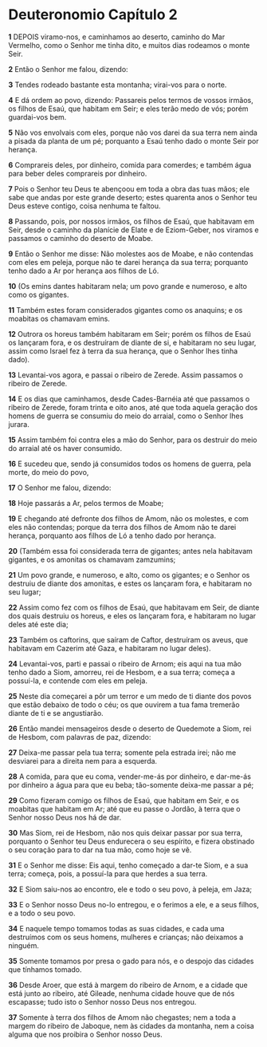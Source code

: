 # Deuteronomio Capítulo 2

**1** 	DEPOIS viramo-nos, e caminhamos ao deserto, caminho do Mar Vermelho, como o Senhor me tinha dito, e muitos dias rodeamos o monte Seir.

**2** 	Então o Senhor me falou, dizendo:

**3** 	Tendes rodeado bastante esta montanha; virai-vos para o norte.

**4** 	E dá ordem ao povo, dizendo: Passareis pelos termos de vossos irmãos, os filhos de Esaú, que habitam em Seir; e eles terão medo de vós; porém guardai-vos bem.

**5** 	Não vos envolvais com eles, porque não vos darei da sua terra nem ainda a pisada da planta de um pé; porquanto a Esaú tenho dado o monte Seir por herança.

**6** 	Comprareis deles, por dinheiro, comida para comerdes; e também água para beber deles comprareis por dinheiro.

**7** 	Pois o Senhor teu Deus te abençoou em toda a obra das tuas mãos; ele sabe que andas por este grande deserto; estes quarenta anos o Senhor teu Deus esteve contigo, coisa nenhuma te faltou.

**8** 	Passando, pois, por nossos irmãos, os filhos de Esaú, que habitavam em Seir, desde o caminho da planície de Elate e de Eziom-Geber, nos viramos e passamos o caminho do deserto de Moabe.

**9** 	Então o Senhor me disse: Não molestes aos de Moabe, e não contendas com eles em peleja, porque não te darei herança da sua terra; porquanto tenho dado a Ar por herança aos filhos de Ló.

**10** 	(Os emins dantes habitaram nela; um povo grande e numeroso, e alto como os gigantes.

**11** 	Também estes foram considerados gigantes como os anaquins; e os moabitas os chamavam emins.

**12** 	Outrora os horeus também habitaram em Seir; porém os filhos de Esaú os lançaram fora, e os destruíram de diante de si, e habitaram no seu lugar, assim como Israel fez à terra da sua herança, que o Senhor lhes tinha dado).

**13** 	Levantai-vos agora, e passai o ribeiro de Zerede. Assim passamos o ribeiro de Zerede.

**14** 	E os dias que caminhamos, desde Cades-Barnéia até que passamos o ribeiro de Zerede, foram trinta e oito anos, até que toda aquela geração dos homens de guerra se consumiu do meio do arraial, como o Senhor lhes jurara.

**15** 	Assim também foi contra eles a mão do Senhor, para os destruir do meio do arraial até os haver consumido.

**16** 	E sucedeu que, sendo já consumidos todos os homens de guerra, pela morte, do meio do povo,

**17** 	O Senhor me falou, dizendo:

**18** 	Hoje passarás a Ar, pelos termos de Moabe;

**19** 	E chegando até defronte dos filhos de Amom, não os molestes, e com eles não contendas; porque da terra dos filhos de Amom não te darei herança, porquanto aos filhos de Ló a tenho dado por herança.

**20** 	(Também essa foi considerada terra de gigantes; antes nela habitavam gigantes, e os amonitas os chamavam zamzumins;

**21** 	Um povo grande, e numeroso, e alto, como os gigantes; e o Senhor os destruiu de diante dos amonitas, e estes os lançaram fora, e habitaram no seu lugar;

**22** 	Assim como fez com os filhos de Esaú, que habitavam em Seir, de diante dos quais destruiu os horeus, e eles os lançaram fora, e habitaram no lugar deles até este dia;

**23** 	Também os caftorins, que saíram de Caftor, destruíram os aveus, que habitavam em Cazerim até Gaza, e habitaram no lugar deles).

**24** 	Levantai-vos, parti e passai o ribeiro de Arnom; eis aqui na tua mão tenho dado a Siom, amorreu, rei de Hesbom, e a sua terra; começa a possuí-la, e contende com eles em peleja.

**25** 	Neste dia começarei a pôr um terror e um medo de ti diante dos povos que estão debaixo de todo o céu; os que ouvirem a tua fama tremerão diante de ti e se angustiarão.

**26** 	Então mandei mensageiros desde o deserto de Quedemote a Siom, rei de Hesbom, com palavras de paz, dizendo:

**27** 	Deixa-me passar pela tua terra; somente pela estrada irei; não me desviarei para a direita nem para a esquerda.

**28** 	A comida, para que eu coma, vender-me-ás por dinheiro, e dar-me-ás por dinheiro a água para que eu beba; tão-somente deixa-me passar a pé;

**29** 	Como fizeram comigo os filhos de Esaú, que habitam em Seir, e os moabitas que habitam em Ar; até que eu passe o Jordão, à terra que o Senhor nosso Deus nos há de dar.

**30** 	Mas Siom, rei de Hesbom, não nos quis deixar passar por sua terra, porquanto o Senhor teu Deus endurecera o seu espírito, e fizera obstinado o seu coração para to dar na tua mão, como hoje se vê.

**31** 	E o Senhor me disse: Eis aqui, tenho começado a dar-te Siom, e a sua terra; começa, pois, a possuí-la para que herdes a sua terra.

**32** 	E Siom saiu-nos ao encontro, ele e todo o seu povo, à peleja, em Jaza;

**33** 	E o Senhor nosso Deus no-lo entregou, e o ferimos a ele, e a seus filhos, e a todo o seu povo.

**34** 	E naquele tempo tomamos todas as suas cidades, e cada uma destruímos com os seus homens, mulheres e crianças; não deixamos a ninguém.

**35** 	Somente tomamos por presa o gado para nós, e o despojo das cidades que tínhamos tomado.

**36** 	Desde Aroer, que está à margem do ribeiro de Arnom, e a cidade que está junto ao ribeiro, até Gileade, nenhuma cidade houve que de nós escapasse; tudo isto o Senhor nosso Deus nos entregou.

**37** 	Somente à terra dos filhos de Amom não chegastes; nem a toda a margem do ribeiro de Jaboque, nem às cidades da montanha, nem a coisa alguma que nos proibira o Senhor nosso Deus.

